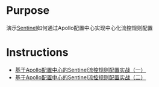 # Purpose

演示[Sentinel](https://github.com/alibaba/Sentinel)如何通过Apollo配置中心实现中心化流控规则配置

# Instructions

- [基于Apollo配置中心的Sentinel流控规则配置实战（一）](https://mp.weixin.qq.com/s?__biz=MzA4NzA0NjAzOQ==&mid=2257484007&idx=1&sn=26e228c98d0743df098969be4a86f106&chksm=9345ba1fa43233090885ba37b601ed9f28e278c6585b5c73c5e6d801615240defd48786a79f5&token=159781885&lang=zh_CN&scene=21#wechat_redirect)
- [基于Apollo配置中心的Sentinel流控规则配置实战（二） ](https://mp.weixin.qq.com/s?__biz=MzA4NzA0NjAzOQ==&mid=2257484017&idx=1&sn=cce834ad61e172a439f86e188e243144&chksm=9345ba09a432331fe5652240c6bebe50d687e58e7a82e1fcd2911a4b43f14c86a5c426c1c731&scene=0&xtrack=1#rd)
